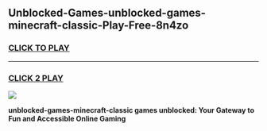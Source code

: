 
## Unblocked-Games-unblocked-games-minecraft-classic-Play-Free-8n4zo
<h3>
<a href="https://premium76.site?title=unblocked-games-minecraft-classic&ref=09A">CLICK TO PLAY</a></h3>
<hr>

<h3>
<a href="https://premium76.site?title=unblocked-games-minecraft-classic&ref=09A">CLICK 2 PLAY</a>
  
</h3>

<a href="https://premium76.site?title=unblocked-games-minecraft-classic&ref=09A"><img src="https://clearcache.store/games.png"></a>


**unblocked-games-minecraft-classic games unblocked: Your Gateway to Fun and Accessible Online Gaming**
